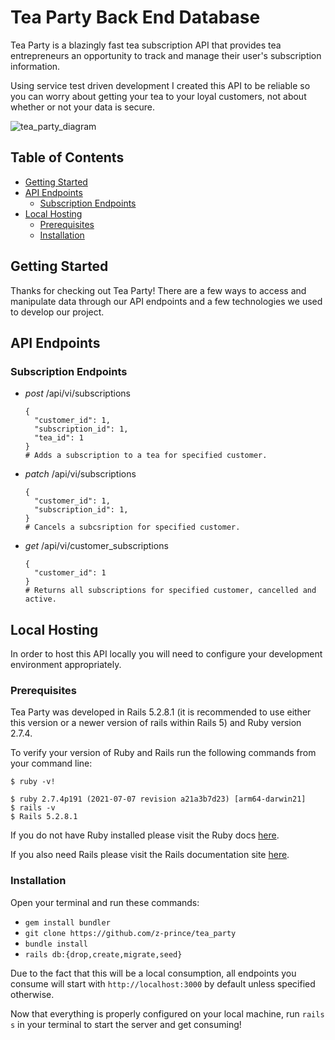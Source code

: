 # Tea Party Back End Database
Tea Party is a blazingly fast tea subscription API that provides tea entrepreneurs an opportunity to track and manage their user's subscription information.

Using service test driven development I created this API to be reliable so you can worry about getting your tea to your loyal customers, not about whether or not your data is secure.

![tea_party_diagram](https://user-images.githubusercontent.com/65498038/190652912-260c6b59-a372-4046-9565-2dcbc10417d3.png)

## Table of Contents
* [Getting Started](#getting-started)
* [API Endpoints](#api-endpoints)
  * [Subscription Endpoints](#subscription-endpoints)
* [Local Hosting](#local-hosting)
  * [Prerequisites](#prerequisites)
  * [Installation](#installation)

<a name="getting-started"></a>
## Getting Started
Thanks for checking out Tea Party! There are a few ways to access and manipulate data through our API endpoints and a few technologies we used to develop our project. 

<a name="api-endpoints"></a>
## API Endpoints

<a name="subscription-endpoints"></a>
### Subscription Endpoints
* *post* /api/vi/subscriptions
  
  ```
  {
    "customer_id": 1,
    "subscription_id": 1,
    "tea_id": 1
  } 
  # Adds a subscription to a tea for specified customer.
  ```
* *patch* /api/vi/subscriptions
  
  ```
  {
    "customer_id": 1,
    "subscription_id": 1,
  } 
  # Cancels a subcsription for specified customer.
  ```
* *get* /api/vi/customer_subscriptions
  
  ```
  {
    "customer_id": 1
  } 
  # Returns all subscriptions for specified customer, cancelled and active.
  ```
<a name="local-hosting"></a>
## Local Hosting

In order to host this API locally you will need to configure your development environment appropriately.

<a name="prerequisites"></a>
### Prerequisites

Tea Party was developed in Rails 5.2.8.1 (it is recommended to use either this version or a newer version of rails within Rails 5) and Ruby version 2.7.4.

To verify your version of Ruby and Rails run the following commands from your command line:

```
$ ruby -v!

$ ruby 2.7.4p191 (2021-07-07 revision a21a3b7d23) [arm64-darwin21]
$ rails -v
$ Rails 5.2.8.1
```
If you do not have Ruby installed please visit the Ruby docs [here](https://www.ruby-lang.org/en/documentation/installation/).

If you also need Rails please visit the Rails documentation site [here](https://guides.rubyonrails.org/v5.0/getting_started.html).

<a name="installation"></a>
### Installation

Open your terminal and run these commands:

* `gem install bundler`
* `git clone https://github.com/z-prince/tea_party`
* `bundle install`
* `rails db:{drop,create,migrate,seed}`

Due to the fact that this will be a local consumption, all endpoints you consume will start with `http://localhost:3000` by default unless specified otherwise.

Now that everything is properly configured on your local machine, run `rails s` in your terminal to start the server and get consuming!

